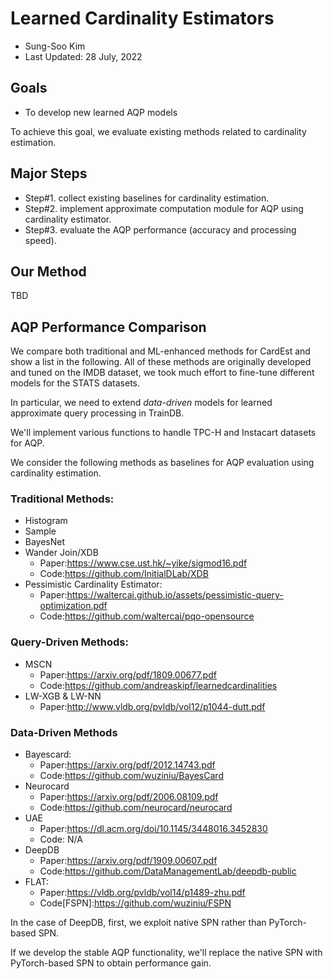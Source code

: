 # Learned Cardinality Estimators

- Sung-Soo Kim
- Last Updated: 28 July, 2022

## Goals
* To develop new learned AQP models

To achieve this goal, we evaluate existing methods related to cardinality estimation.

## Major Steps

* Step#1. collect existing baselines for cardinality estimation.
* Step#2. implement approximate computation module for AQP using cardinality estimator.
* Step#3. evaluate the AQP performance (accuracy and processing speed).

## Our Method

TBD


## AQP Performance Comparison

We compare both traditional and ML-enhanced methods for CardEst and show a list in the following. All of these methods are originally developed and tuned on the IMDB dataset, we took much effort to fine-tune different models for the STATS datasets.

In particular, we need to extend *data-driven* models for learned approximate query processing in TrainDB.

We'll implement various functions to handle TPC-H and Instacart datasets for AQP.

We consider the following methods as baselines for AQP evaluation using cardinality estimation.

### Traditional Methods:
  - Histogram
  - Sample
  - BayesNet
  - Wander Join/XDB
    - Paper:https://www.cse.ust.hk/~yike/sigmod16.pdf
    - Code:https://github.com/InitialDLab/XDB
  - Pessimistic Cardinality Estimator:
  	- Paper:https://waltercai.github.io/assets/pessimistic-query-optimization.pdf
  	- Code:https://github.com/waltercai/pqo-opensource

### Query-Driven Methods:
  - MSCN
    - Paper:https://arxiv.org/pdf/1809.00677.pdf
    - Code:https://github.com/andreaskipf/learnedcardinalities
  - LW-XGB & LW-NN
    - Paper:http://www.vldb.org/pvldb/vol12/p1044-dutt.pdf

### Data-Driven Methods
  - Bayescard:
    - Paper:https://arxiv.org/pdf/2012.14743.pdf
    - Code:https://github.com/wuziniu/BayesCard
  - Neurocard
    - Paper:https://arxiv.org/pdf/2006.08109.pdf
    - Code:https://github.com/neurocard/neurocard
  - UAE
    - Paper:https://dl.acm.org/doi/10.1145/3448016.3452830
    - Code: N/A
  - DeepDB
    - Paper:https://arxiv.org/pdf/1909.00607.pdf
    - Code:https://github.com/DataManagementLab/deepdb-public
  - FLAT:
    - Paper:https://vldb.org/pvldb/vol14/p1489-zhu.pdf
    - Code[FSPN]:https://github.com/wuziniu/FSPN

In the case of DeepDB, first, we exploit native SPN rather than PyTorch-based SPN.

If we develop the stable AQP functionality, we'll replace the native SPN with PyTorch-based SPN to obtain performance gain.